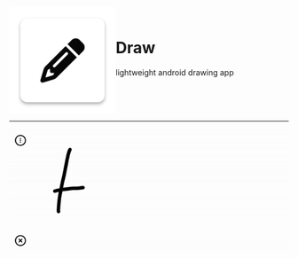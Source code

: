<div>
    <img  src=".gitassets/logo.png" align="left" style="float: left"> 
<br>
    <div>
        <h1> Draw </h1>
        <p>lightweight android drawing app</p>
    </div>
</div>
<br>
<br>
<br>
<hr>
<img src=".gitassets/Screenrecorder.gif">
